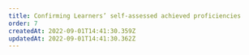 ```yaml
---
title: Confirming Learners’ self-assessed achieved proficiencies
order: 7
createdAt: 2022-09-01T14:41:30.359Z
updatedAt: 2022-09-01T14:41:30.362Z
---
```

